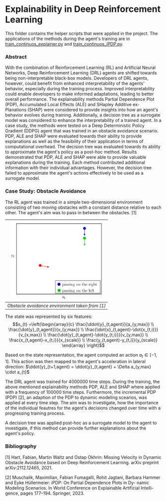 # Explainability in Deep Reinforcement Learning

This folder contains the helper scripts that were applied in the project.
The applications of the methods during the agent's training are in [train_continuos_explainer.py](../run/train_continuous_explainer.py) and [train_continuos_iPDP.py](../run/train_continuous_iPDP.py).

### Abstract
With the combination of Reinforcement Learning (RL) and Artificial Neural Networks, Deep Reinforcement Learning (DRL) agents are shifted towards being non-interpretable black-box models.
Developers of DRL agents, however, could benefit from enhanced interpretability of the agents' behavior, especially during the training process.
Improved interpretability  could enable developers to make informed adaptations, leading to better overall performance.
The explainability methods Partial Dependence Plot (PDP), Accumulated Local Effects (ALE) and SHapley Additive ex-
Planations (SHAP) were considered to provide insights into how an agent's  behavior evolves during training.
Additionally, a decision tree as a surrogate model was considered to enhance the interpretability of a trained agent.
In a case study, the methods were tested on a Deep Deterministic Policy Gradient (DDPG) agent that was trained in an obstacle avoidance scenario.
PDP, ALE and SHAP were evaluated towards their ability to provide explanations as well as the feasibility of their application in terms of computational overhead.
The decision tree was evaluated towards its ability to approximate the agent's policy as a post-hoc method.
Results demonstrated that PDP, ALE and SHAP were able to provide valuable explanations during the training.
Each method contributed additional information with their individual advantages.
However, the decision tree failed to approximate the agent's actions effectively to be used as a surrogate model.

### Case Study: Obstacle Avoidance
The RL agent was trained in a simple two-dimensional environment consisting of two moving obstacles with a constant distance relative to each other.
The agent's aim was to pass in between the obstacles. [1]

|<img src="./img/env.png" alt="drawing" width="300"/>|
|:--:|
|*Obstacle avoidance environment taken from [1]*|

The state was represented by six features:
$$s_{t} =\left(\begin{array}{c}
		\frac{\ddot{y}_{t,agent}}{a_{y,max}} \\
		\frac{\dot{y}_{t,agent}}{v_{y,max}} \\
		\frac{\dot{x}_{t,agent}-\dot{x_{t,i}}}{v_{x,max}} \\
		\frac{\dot{y}_{t,agent}-\dot{y_{t,i}}}{v_{y,max}} \\
		\frac{x_{t,agent}-x_{t,i}}{x_{scale}} \\
		\frac{y_{t,agent}-y_{t,i}}{y_{scale}}
	\end{array}
	\right)$$

Based on the state representation, the agent computed an action $a_{t} \in [-1,1]$.
This action was then mapped to the agent's acceleration in lateral direction:
$\ddot{y}_{t+1,agent} = \ddot{y}_{t,agent} + \Delta a_{y,max} \cdot a_{t}$


The DRL agent was trained for 4000000 time steps.
During the training, the above mentioned explainability methods PDP, ALE and SHAP where applied with a frequency of 100000 time steps.
Furthermore, the incremental PDP (PDP) [2], an adaption of the PDP to dynamic modeling scearios, was applied at every time step.
The aim was to investigate, how the importance of the individual feautres for the agent's decisions changed over time with a progressing training process.

A decision tree was applied post-hoc as a surrogate model to the agent to investigate, if this method can provide further explanations about the agent's policy.


### Bibliography

[1] Hart, Fabian, Martin Waltz and Ostap Okhrin: Missing Velocity in Dynamic Obstacle Avoidance based on Deep Reinforcement Learning. arXiv preprint arXiv:2112.12465, 2021.

[2] Muschalik, Maximilian, Fabian Fumagalli, Rohit Jagtani, Barbara
Hammer and Eyke Hüllermeier: iPDP: On Partial Dependence Plots in Dy-
namic Modeling Scenarios. In World Conference on Explainable Artificial Intelli-
gence, pages 177–194. Springer, 2023.